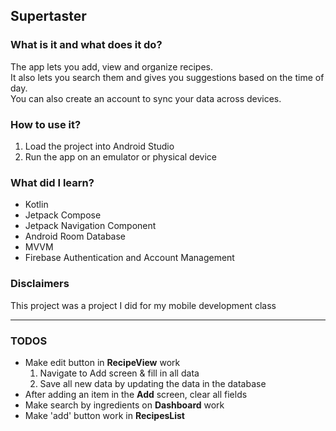 ## Supertaster

### What is it and what does it do?
The app lets you add, view and organize recipes.  
It also lets you search them and gives you suggestions based on the time of day.  
You can also create an account to sync your data across devices.

### How to use it?
1. Load the project into Android Studio
2. Run the app on an emulator or physical device

### What did I learn?
* Kotlin
* Jetpack Compose
* Jetpack Navigation Component
* Android Room Database
* MVVM
* Firebase Authentication and Account Management

### Disclaimers
This project was a project I did for my mobile development class


---

### TODOS

* Make edit button in **RecipeView** work
  1. Navigate to Add screen & fill in all data
  2. Save all new data by updating the data in the database 
* After adding an item in the **Add** screen, clear all fields
* Make search by ingredients on **Dashboard** work
* Make 'add' button work in **RecipesList**
